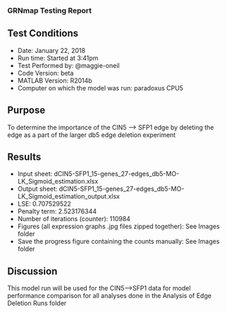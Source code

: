 ### GRNmap Testing Report
## Test Conditions

* Date: January 22, 2018
* Run time: Started at 3:41pm
* Test Performed by: @maggie-oneil
* Code Version: beta
* MATLAB Version: R2014b
* Computer on which the model was run: paradoxus CPU5

## Purpose
To determine the importance of the CIN5 --> SFP1 edge by deleting the edge as a part of the larger db5 edge deletion experiment


## Results

* Input sheet: dCIN5-SFP1_15-genes_27-edges_db5-MO-LK_Sigmoid_estimation.xlsx
* Output sheet: dCIN5-SFP1_15-genes_27-edges_db5-MO-LK_Sigmoid_estimation_output.xlsx
* LSE: 0.707529522
* Penalty term: 2.523176344
* Number of iterations (counter): 110984
* Figures (all expression graphs .jpg files zipped together): See Images folder
* Save the progress figure containing the counts manually: See Images folder

## Discussion
This model run will be used for the CIN5—>SFP1 data for model performance comparison for all analyses done in the Analysis of Edge Deletion Runs folder
